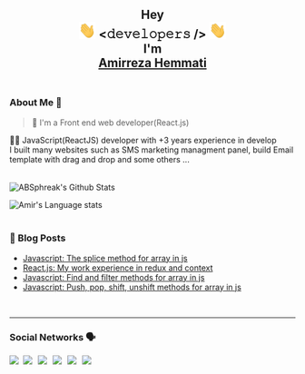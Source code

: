 <div align="center">
  <h2>
    Hey <br/> <img src="https://github.com/ABSphreak/ABSphreak/blob/master/gifs/Hi.gif" width="30px"> <𝚍𝚎𝚟𝚎𝚕𝚘𝚙𝚎𝚛𝚜 />  <img src="https://github.com/ABSphreak/ABSphreak/blob/master/gifs/Hi.gif" width="30px">
    <br />
    I'm 
    <br />
    <a href="https://www.linkedin.com/in/devamirhemmati" target="_blank">Amirreza Hemmati</a>
    <br/><br/>
  </h2>
</div>

<!--
**isupersky/isupersky** is a ✨ _special_ ✨ repository because its `README.md` (this file) appears on your GitHub profile.

Here are some ideas to get you started:

- 🔭 I’m currently working on ...
- 🌱 I’m currently learning ...
- 👯 I’m looking to collaborate on ...
- 🤔 I’m looking for help with ...
- 💬 Ask me about ...
- 📫 How to reach me: ...
- 😄 Pronouns: ...
- ⚡ Fun fact: ...
-->

### About Me 🚀
> 🌱 I'm a Front end web developer(React.js)

👨‍💻  JavaScript(ReactJS) developer with +3 years experience in develop
<br />
I built many websites such as SMS marketing managment panel, build Email template with drag and drop and some others ...

<br />

<img align="center" src="https://github-readme-stats.vercel.app/api?username=devAmirHemmati&include_all_commits=true&count_private=true&show_icons=true&line_height=20&title_color=fff&icon_color=fff&text_color=D3D3D3&bg_color=0,000000,130F40" alt="ABSphreak's Github Stats"/>
<br/>

![Amir's Language stats](https://github-readme-stats-eight-theta.vercel.app/api/top-langs/?username=devAmirHemmati&layout=compact&langs_count=20include_all_commits=true&count_private=true&show_icons=true&line_height=20&title_color=fff&icon_color=2234AE&text_color=D3D3D3&bg_color=0,000000,130F40)
<br /><br/>


### 📕 Blog Posts
- [Javascript: The splice method for array in js](https://virgool.io/@devAmirHemmati/splice-in-js-go7tstn6kohx)
- [React.js: My work experience in redux and context](https://virgool.io/@devAmirHemmati/redux-and-context-jwhlces2t42g)
- [Javascript: Find and filter methods for array in js](https://virgool.io/@devAmirHemmati/%D8%A2%D8%B4%D9%86%D8%A7%DB%8C%DB%8C-%D8%A8%D8%A7-%D9%85%D8%AA%D8%AF-%D9%87%D8%A7%DB%8C-find-%D9%88-filter-%D8%AF%D8%B1-%D8%AC%D8%A7%D9%88%D8%A7-%D8%A7%D8%B3%DA%A9%D8%B1%DB%8C%D9%BE%D8%AA-q7sw2oo2l56f)
- [Javascript: Push, pop, shift, unshift methods for array in js](https://virgool.io/@devAmirHemmati/%D9%85%D8%AA%D8%AF-%D9%87%D8%A7%DB%8C-push-pop-shift-unshift-%D8%AF%D8%B1-%D8%AC%D8%A7%D9%88%D8%A7-%D8%A7%D8%B3%DA%A9%D8%B1%DB%8C%D9%BE%D8%AA-oxfmvi9hlw2o)

<br/>
<hr />

### Social Networks 🗣
<!-- Linkedin -->
<a href="https://www.linkedin.com/in/devamirhemmati" target="_blank"> 
  <img align="left" width="24px" src="https://image.flaticon.com/icons/png/512/174/174857.png"  />
</a>

<!-- Twitter -->
<a href="https://twitter.com/DevAmirHemmati" target="_blank">
  <img align="left" width="26px" src="https://icons-for-free.com/iconfiles/png/512/social+tweet+twitter+icon-1320192294140475236.png" />
</a>

<!-- Email -->
<a href="mailto:dev.amirhemmati1382@gmail.com" target="_blank">
  <img align="left" width="26px" src="https://upload.wikimedia.org/wikipedia/commons/thumb/7/7e/Gmail_icon_%282020%29.svg/512px-Gmail_icon_%282020%29.svg.png" />
</a>

<!-- Telegram -->
<a href="https://t.me/devAmirHemmati" target="_blank">
  <img align="left" width="26px" src="https://cdn.iconscout.com/icon/free/png-512/telegram-3-226554.png" />
</a>

<!-- Whatsapp -->
<a href="https://wa.me/989399440750" target="_blank">
  <img align="left" width="26px" src="https://w7.pngwing.com/pngs/672/164/png-transparent-whatsapp-icon-whatsapp-logo-computer-icons-zubees-halal-foods-whatsapp-text-circle-unified-payments-interface.png" />
</a>

<!-- Virgool -->
<a href="https://virgool.io/@devAmirHemmati" target="_blank">
  <img align="left" width="26px" src="https://play-lh.googleusercontent.com/tOkLihd4kSlq7PyUi5V3TUEL6A4i_N_N3nyngtKx5vxCbpzTMR0gpW1JLKwkdgBSJg=w500" />
</a>
